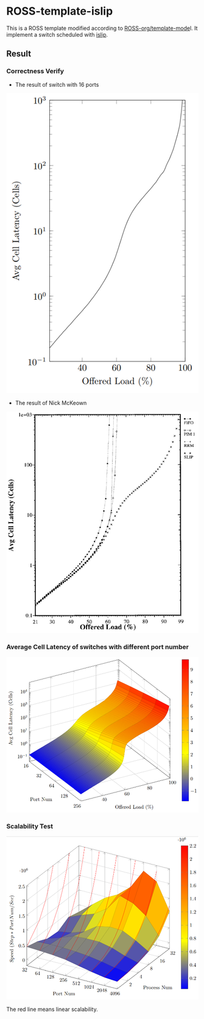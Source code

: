 # ROSS-template-islip
This is a ROSS template modified according to [ROSS-org/template-mode](https://github.com/ROSS-org/template-model)l. It implement a switch scheduled with [islip](http://ieeexplore.ieee.org/document/769767/).

## Result

### Correctness Verify

- The result of switch with 16 ports

![corrent_verify_result.png](https://raw.githubusercontent.com/NoBugEveryDay/ROSS-templete/master/run/corrent_verify_result.png)

- The result of Nick  McKeown

![Nick.png](https://raw.githubusercontent.com/NoBugEveryDay/ROSS-templete/master/run/Nick.png)

### Average Cell Latency of switches with different port number

![avg_cell_lat_result.png](https://raw.githubusercontent.com/NoBugEveryDay/ROSS-templete/master/run/avg_cell_lat_result.png)

### Scalability Test

![scalability_test_result.png](https://raw.githubusercontent.com/NoBugEveryDay/ROSS-templete/master/run/scalability_test_result.png)

The red line means linear scalability.